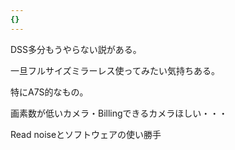 ```yaml
---
{}
---
```

DSS多分もうやらない説がある。

  
一旦フルサイズミラーレス使ってみたい気持ちある。  

特にA7S的なもの。

  

画素数が低いカメラ・Billingできるカメラほしい・・・

  

Read noiseとソフトウェアの使い勝手